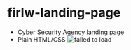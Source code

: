 # firlw-landing-page
- Cyber Security Agency landing page
- Plain HTML/CSS
![failed to load](https://raw.githubusercontent.com/alkanoidev/nasa-apis/master/screenshot1.jpeg)
 
